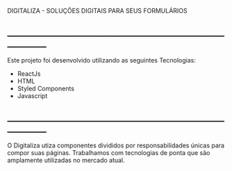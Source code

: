 DIGITALIZA - SOLUÇÕES DIGITAIS PARA SEUS FORMULÁRIOS


## ___________________________________________________________

Este projeto foi desenvolvido utilizando as seguintes Tecnologias:

- ReactJs
- HTML
- Styled Components
- Javascript

## ___________________________________________________________

O Digitaliza utiza componentes divididos por responsabilidades únicas para compor
suas páginas. Trabalhamos com tecnologias de ponta que são amplamente utilizadas
no mercado atual.


